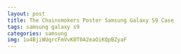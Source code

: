 ```yaml
---
layout: post
title: The Chainsmokers Poster Samsung Galaxy S9 Case
tags: samsung galaxy s9
categories: samsung
img: 1u4BjiWUqrcFmVvK0T0A2eaOiKQpBZyaF
---
```

